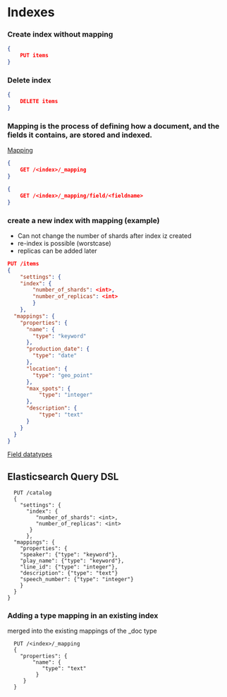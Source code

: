 

# Indexes



### Create index without mapping

```json
{
	PUT items
}
```

### Delete index

```json
{
	DELETE items
}
```



### Mapping is the process of defining how a document, and the fields it contains, are stored and indexed.

[Mapping](https://www.elastic.co/guide/en/elasticsearch/reference/current/mapping.html)

```json
{
    GET /<index>/_mapping
}

{
    GET /<index>/_mapping/field/<fieldname>
}
```

### create a new index with mapping (example)
- Can not change the number of shards after index iz created
- re-index is possible (worstcase)
- replicas can be added later

```json
PUT /items
{
    "settings": {
    "index": {
        "number_of_shards": <int>,
        "number_of_replicas": <int>
        }
    },
  "mappings": {
    "properties": {
      "name": {
        "type": "keyword"
      },
      "production_date": {
        "type": "date"
      },
      "location": {
        "type": "geo_point"
      },
      "max_spots": {
          "type": "integer"
      },
      "description": {
          "type": "text"
      }
    }
  }
}
```
[Field datatypes](https://www.elastic.co/guide/en/elasticsearch/reference/current/mapping-types.html)


## Elasticsearch Query DSL
```http
  PUT /catalog 
  {
    "settings": {
      "index": {
         "number_of_shards": <int>,
         "number_of_replicas": <int>
       }
      },
  "mappings": {
    "properties": {
    "speaker": {"type": "keyword"},
    "play_name": {"type": "keyword"},
    "line_id": {"type": "integer"},
    "description": {"type": "text"}
    "speech_number": {"type": "integer"}
    }
  }
}
```

### Adding a type mapping in an existing index
merged into the existing mappings of the _doc type
```http
  PUT /<index>/_mapping
  {
    "properties": {
        "name": {
           "type": "text"    
         }
     }
  }
```